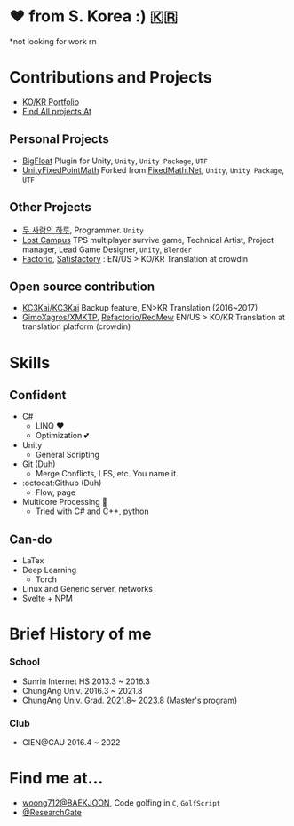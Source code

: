 # ❤️ from S. Korea :) :kr:

*not looking for work rn


# Contributions and Projects
- [KO/KR Portfolio](https://github.com/Yukinyaa/yukinyaa/blob/main/Portfolio_KO-KR.md)
- [Find All projects At](https://github.com/Yukinyaa/yukinyaa/blob/main/Projects.md)
## Personal Projects
- [BigFloat](https://github.com/Yukinyaa/BigFloat) Plugin for Unity, `Unity`, `Unity Package`, `UTF`
- [UnityFixedPointMath](https://github.com/Yukinyaa/UnityFixedPointMath) Forked from [FixedMath.Net](https://github.com/asik/FixedMath.Net), `Unity`, `Unity Package`, `UTF`

## Other Projects
- [두 사람의 하루](https://play.google.com/store/apps/details?id=com.sepiagames.haru&hl=ko&gl=US), Programmer. `Unity`
- [Lost Campus](https://github.com/Yukinyaa/LostCampus) TPS multiplayer survive game, Technical Artist, Project manager, Lead Game Designer, `Unity`, `Blender`
- [Factorio](https://factorio.com), [Satisfactory](https://www.satisfactorygame.com/) : EN/US > KO/KR Translation at crowdin

## Open source contribution
- [KC3Kai/KC3Kai](https://github.com/KC3Kai/KC3Kai) Backup feature, EN>KR Translation (2016~2017)
- [GimoXagros/XMKTP](https://github.com/GimoXagros/XMKTP), [Refactorio/RedMew](https://github.com/Refactorio/RedMew) EN/US > KO/KR Translation at translation platform (crowdin)

# Skills

## Confident
 - C#
   + LINQ ❤️
   + Optimization 💕
 - Unity
   + General Scripting
 - Git (Duh)
   + Merge Conflicts, LFS, etc. You name it.
 - :octocat:Github (Duh)
   + Flow, page
 - Multicore Processing 🌸
   + Tried with C# and C++, python
## Can-do
 - LaTex
 - Deep Learning
   - Torch
 - Linux and Generic server, networks
 - Svelte + NPM
 
 
# Brief History of me
### School
- Sunrin Internet HS 2013.3 \~ 2016.3
- ChungAng Univ. 2016.3 \~ 2021.8
- ChungAng Univ. Grad. 2021.8\~ 2023.8 \(Master's program\)

### Club
 - CIEN@CAU 2016.4 \~ 2022

# Find me at...
- [woong712@BAEKJOON](https://www.acmicpc.net/user/woong712), Code golfing in `C`, `GolfScript`
- [@ResearchGate](https://www.researchgate.net/profile/Jewoong-Hwang)

 
 
<!--
**Yukinyaa/yukinyaa** is a ✨ _special_ ✨ repository because its `README.md` (this file) appears on your GitHub profile.

Here are some ideas to get you started:

- 🔭 I’m currently working on ...
- 🌱 I’m currently learning ...
- 👯 I’m looking to collaborate on ...
- 🤔 I’m looking for help with ...
- 💬 Ask me about ...
- 📫 How to reach me: ...
- 😄 Pronouns: ...
- ⚡ Fun fact: ...
-->

